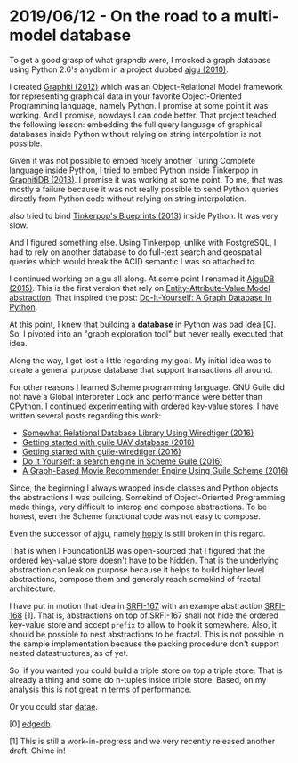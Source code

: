 # 2019/06/12 - On the road to a multi-model database

To get a good grasp of what graphdb were, I mocked a graph database
using Python 2.6's anydbm in a project dubbed [ajgu
(2010)](https://pypi.org/project/ajgu/0.1.0/#history).

I created [Graphiti
(2012)](https://bitbucket.org/amirouche/graphiti-unmaintained/) which
was an Object-Relational Model framework for representing graphical
data in your favorite Object-Oriented Programming language, namely
Python. I promise at some point it was working. And I promise, nowdays
I can code better. That project teached the following lesson:
embedding the full query language of graphical databases inside Python
without relying on string interpolation is not possible.

Given it was not possible to embed nicely another Turing Complete
language inside Python, I tried to embed Python inside Tinkerpop in
[GraphitiDB (2013)](https://bitbucket.org/amirouche/java-graphitidb/).
I promise it was working at some point. To me, that was mostly a
failure because it was not really possible to send Python queries
directly from Python code without relying on string interpolation.

also tried to bind [Tinkerpop's Blueprints
(2013)](https://pypi.org/project/Blueprints/#history) inside
Python. It was very slow.

And I figured something else. Using Tinkerpop, unlike with PostgreSQL,
I had to rely on another database to do full-text search and
geospatial queries which would break the ACID semantic I was so
attached to.

I continued working on ajgu all along. At some point I renamed it
[AjguDB (2015)](https://pypi.org/project/AjguDB/0.1/#history). This is
the first version that rely on [Entity-Attribute-Value Model
abstraction](https://en.wikipedia.org/wiki/Entity%E2%80%93attribute%E2%80%93value_model).
That inspired the post: [Do-It-Yourself: A Graph Database In
Python](/blog/diy-graph-database-in-python.html).

At this point, I knew that building a **database** in Python was bad
idea [0].  So, I pivoted into an "graph exploration tool" but never
really executed that idea.

Along the way, I got lost a little regarding my goal. My initial idea
was to create a general purpose database that support transactions all
around.

For other reasons I learned Scheme programming language. GNU Guile did
not have a Global Interpreter Lock and performance were better than
CPython. I continued experimenting with ordered key-value stores.  I
have written several posts regarding this work:

- [Somewhat Relational Database Library Using Wiredtiger (2016)](/blog/somewhat-relational-database-library-using-wiredtiger.html)
- [Getting started with guile UAV database (2016)](/blog/getting-started-with-guile-uav-database.html)
- [Getting started with guile-wiredtiger (2016)](/blog/getting-started-with-guile-wiredtiger.html)
- [Do It Yourself: a search engine in Scheme Guile (2016)](/blog/diy-a-search-engine-in-gnu-guile.html)
- [A Graph-Based Movie Recommender Engine Using Guile Scheme (2016)](/blog/a-graph-based-movie-recommender-engine-using-guile-scheme.html)

Since, the beginning I always wrapped inside classes and Python
objects the abstractions I was building. Somekind of Object-Oriented
Programming made things, very difficult to interop and compose
abstractions. To be honest, even the Scheme functional code was not
easy to compose.

Even the successor of ajgu, namely
[hoply](https://github.com/amirouche/hoply/) is still broken in this
regard.

That is when I FoundationDB was open-sourced that I figured that the
ordered key-value store doesn't have to be hidden. That is the
underlying abstraction can leak on purpose because it helps to build
higher level abstractions, compose them and generaly reach somekind of
fractal architecture.

I have put in motion that idea in
[SRFI-167](https://srfi.schemers.org/srfi-167/) with an exampe
abstraction [SRFI-168](https://srfi.schemers.org/srfi-168/) [1].  That
is, abstractions on top of SRFI-167 shall not hide the ordered
key-value store and accept `prefix` to allow to hook it
somewhere. Also, it should be possible to nest abstractions to be
fractal. This is not possible in the sample implementation because
the packing procedure don't support nested datastructures, as of yet.

So, if you wanted you could build a triple store on top a triple
store.  That is already a thing and some do n-tuples inside triple
store. Based, on my analysis this is not great in terms of
performance.

Or you could star
[datae](https://github.com/awesome-data-distribution/datae).

[0] [edgedb](https://edgedb.com/).

[1] This is still a work-in-progress and we very recently released
    another draft. Chime in!
